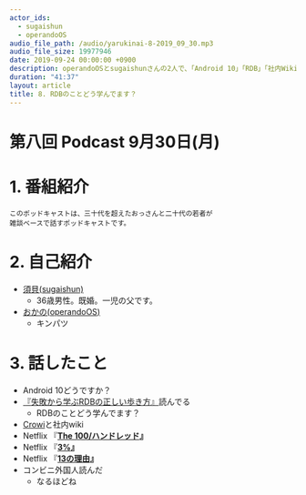 ```yaml
---
actor_ids:
  - sugaishun
  - operandoOS
audio_file_path: /audio/yarukinai-8-2019_09_30.mp3
audio_file_size: 19977946
date: 2019-09-24 00:00:00 +0900
description: operandoOSとsugaishunさんの2人で、「Android 10」「RDB」「社内Wiki」について話しました。
duration: "41:37"
layout: article
title: 8. RDBのことどう学んでます？
---
```


# 第八回 Podcast 9月30日(月)

# 1. 番組紹介
    このポッドキャストは、三十代を超えたおっさんと二十代の若者が
    雑談ベースで話すポッドキャストです。

# 2. 自己紹介
- [須貝(sugaishun)](https://twitter.com/sugaishun)
    - 36歳男性。既婚。一児の父です。
- [おかの(operandoOS)](https://twitter.com/operandoOS)
    - キンパツ

# 3. 話したこと
- Android 10どうですか？
- [『](https://amzn.to/2ZR3N9L)[失敗から学ぶRDBの正しい歩き方](https://amzn.to/2ZR3N9L)[』](https://amzn.to/2ZR3N9L)読んでる
    - RDBのことどう学んでます？
- [Crowi](https://site.crowi.wiki/)と社内wiki
- Netflix 『[**The 100/ハンドレッド**](https://www.netflix.com/jp/title/70283264)**』**
- Netflix 『[**3%**](https://www.netflix.com/jp/title/80074220)**』**
- Netflix 『[**13の理由**](https://www.netflix.com/jp/title/80117470)**』**
- コンビニ外国人読んだ
    - なるほどね
